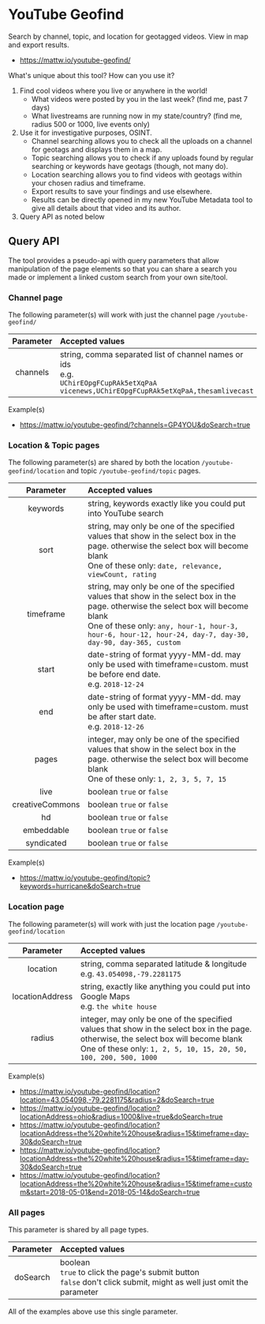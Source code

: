 # YouTube Geofind
Search by channel, topic, and location for geotagged videos. View in map and export results.

* https://mattw.io/youtube-geofind/

What's unique about this tool? How can you use it?

1. Find cool videos where you live or anywhere in the world!
    - What videos were posted by you in the last week? (find me, past 7 days)
    - What livestreams are running now in my state/country? (find me, radius 500 or 1000, live events only)
2. Use it for investigative purposes, OSINT.
    - Channel searching allows you to check all the uploads on a channel for geotags and displays them in a map.
    - Topic searching allows you to check if any uploads found by regular searching or keywords have geotags (though, not many do).
    - Location searching allows you to find videos with geotags within your chosen radius and timeframe.
    - Export results to save your findings and use elsewhere.
    - Results can be directly opened in my new YouTube Metadata tool to give all details about that video and its author.
3. Query API as noted below

## Query API
The tool provides a pseudo-api with query parameters that allow manipulation of the page elements so that you can share a search you made or implement a linked custom search from your own site/tool.

### Channel page
The following parameter(s) will work with just the channel page `/youtube-geofind/`

| Parameter | Accepted values |
| :---: | :--- |
| channels | string, comma separated list of channel names or ids <br> e.g. <br>`UChirEOpgFCupRAk5etXqPaA` <br>`vicenews,UChirEOpgFCupRAk5etXqPaA,thesamlivecast` |

Example(s)
- https://mattw.io/youtube-geofind/?channels=GP4YOU&doSearch=true

### Location & Topic pages
The following parameter(s) are shared by both the location `/youtube-geofind/location` and topic `/youtube-geofind/topic` pages.

| Parameter | Accepted values |
| :---: | :--- |
| keywords | string, keywords exactly like you could put into YouTube search |
| sort | string, may only be one of the specified values that show in the select box in the page. otherwise the select box will become blank <br> One of these only: `date, relevance, viewCount, rating` |
| timeframe | string, may only be one of the specified values that show in the select box in the page. otherwise the select box will become blank <br> One of these only: `any, hour-1, hour-3, hour-6, hour-12, hour-24, day-7, day-30, day-90, day-365, custom` |
| start | date-string of format yyyy-MM-dd. may only be used with timeframe=custom. must be before end date. <br> e.g. `2018-12-24` |
| end | date-string of format yyyy-MM-dd. may only be used with timeframe=custom. must be after start date. <br> e.g. `2018-12-26` |
| pages | integer, may only be one of the specified values that show in the select box in the page. otherwise the select box will become blank <br> One of these only: `1, 2, 3, 5, 7, 15` |
| live | boolean `true` or `false` |
| creativeCommons | boolean `true` or `false` |
| hd | boolean `true` or `false` |
| embeddable | boolean `true` or `false` |
| syndicated | boolean `true` or `false` |

Example(s)
- https://mattw.io/youtube-geofind/topic?keywords=hurricane&doSearch=true

### Location page
The following parameter(s) will work with just the location page `/youtube-geofind/location`

| Parameter | Accepted values |
| :---: | :--- |
| location | string, comma separated latitude & longitude <br> e.g. `43.054098,-79.2281175` |
| locationAddress | string, exactly like anything you could put into Google Maps <br> e.g. `the white house` |
| radius | integer, may only be one of the specified values that show in the select box in the page. otherwise, the select box will become blank <br> One of these only:  `1, 2, 5, 10, 15, 20, 50, 100, 200, 500, 1000` |

Example(s)
- https://mattw.io/youtube-geofind/location?location=43.054098,-79.2281175&radius=2&doSearch=true
- https://mattw.io/youtube-geofind/location?locationAddress=ohio&radius=1000&live=true&doSearch=true
- https://mattw.io/youtube-geofind/location?locationAddress=the%20white%20house&radius=15&timeframe=day-30&doSearch=true
- https://mattw.io/youtube-geofind/location?locationAddress=the%20white%20house&radius=15&timeframe=day-30&doSearch=true
- https://mattw.io/youtube-geofind/location?locationAddress=the%20white%20house&radius=15&timeframe=custom&start=2018-05-01&end=2018-05-14&doSearch=true


### All pages
This parameter is shared by all page types.

| Parameter | Accepted values |
| :---: | :--- |
| doSearch | boolean <br> `true` to click the page's submit button <br> `false` don't click submit, might as well just omit the parameter |

All of the examples above use this single parameter.
